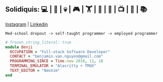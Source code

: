 Solidiquis: 💻 | 🎸 | 💀 | 🎮 | 🏋 | 🧙 | 🧋 | 📺 | 🎃 | 📚
--
[Instagram](https://www.instagram.com/benji_man_van/) | [Linkedin](https://www.linkedin.com/in/nguyen-van-benjamin/)

`Med-school dropout -> self-taught programmer -> employed programmer`
```ruby
# frozen_string_literal: true
module Benji
  OCCUPATION = "Full-stack Software Developer"
  CONTACT = "benjamin.van.nguyen@gmail.com"
  PROGRAMMING_SINCE = Time.new 2018, 11, 18
  TERMINAL_EMULATOR = "Alacritty + TMUX"
  TEXT_EDITOR = "NeoVim"
end
```
